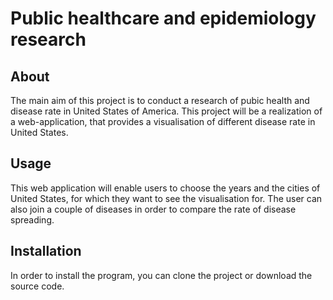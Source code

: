 # Public healthcare and epidemiology research
## About
The main aim of this project is to conduct a research of pubic health and disease rate in United States of America.
This project will be а realization of a web-application, that provides a visualisation of different disease rate in United States.
## Usage
This web application will enable users to choose the years and the cities of United States, for which they want to see the visualisation for. The user can also join a couple of diseases in order to compare the rate of disease spreading.
## Installation
In order to install the program, you can clone the project or download the source code.